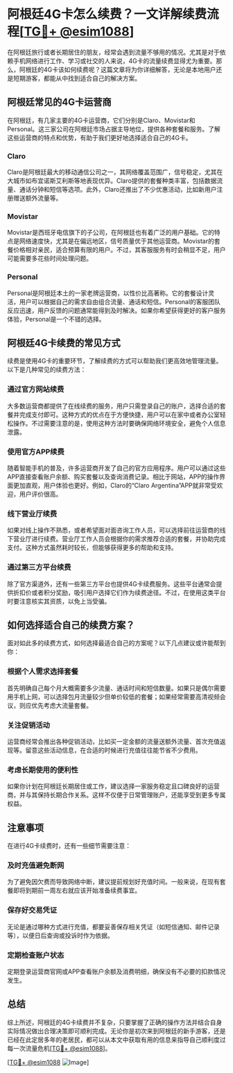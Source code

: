 # 阿根廷4G卡怎么续费？一文详解续费流程[[TG💪+ @esim1088](https://t.me/s/esim1088)]

在阿根廷旅行或者长期居住的朋友，经常会遇到流量不够用的情况。尤其是对于依赖手机网络进行工作、学习或社交的人来说，4G卡的流量续费显得尤为重要。那么，阿根廷的4G卡该如何续费呢？这篇文章将为你详细解答，无论是本地用户还是短期游客，都能从中找到适合自己的解决方案。

## 阿根廷常见的4G卡运营商

在阿根廷，有几家主要的4G卡运营商，它们分别是Claro、Movistar和Personal。这三家公司在阿根廷市场占据主导地位，提供各种套餐和服务。了解这些运营商的特点和优势，有助于我们更好地选择适合自己的4G卡。

### Claro

Claro是阿根廷最大的移动通信公司之一，其网络覆盖范围广，信号稳定，尤其在大城市如布宜诺斯艾利斯等地表现优异。Claro提供的套餐种类丰富，包括数据流量、通话分钟和短信等选项。此外，Claro还推出了不少优惠活动，比如新用户注册赠送额外流量等。

### Movistar

Movistar是西班牙电信旗下的子公司，在阿根廷也有着广泛的用户基础。它的特点是网络速度快，尤其是在偏远地区，信号质量优于其他运营商。Movistar的套餐价格相对亲民，适合预算有限的用户。不过，其客服服务有时会稍显不足，用户可能需要多花些时间处理问题。

### Personal

Personal是阿根廷本土的一家老牌运营商，以性价比高著称。它的套餐设计灵活，用户可以根据自己的需求自由组合流量、通话和短信。Personal的客服团队反应迅速，用户反馈的问题通常能得到及时解决。如果你希望获得更好的客户服务体验，Personal是一个不错的选择。

## 阿根廷4G卡续费的常见方式

续费是使用4G卡的重要环节，了解续费的方式可以帮助我们更高效地管理流量。以下是几种常见的续费方法：

### 通过官方网站续费

大多数运营商都提供了在线续费的服务，用户只需登录自己的账户，选择合适的套餐并完成支付即可。这种方式的优点在于方便快捷，用户可以在家中或者办公室轻松操作。不过需要注意的是，使用这种方法时要确保网络环境安全，避免个人信息泄露。

### 使用官方APP续费

随着智能手机的普及，许多运营商开发了自己的官方应用程序。用户可以通过这些APP直接查看账户余额、购买套餐以及查询消费记录。相比于网站，APP的操作界面更加直观，用户体验也更好。例如，Claro的“Claro Argentina”APP就非常受欢迎，用户评价很高。

### 线下营业厅续费

如果对线上操作不熟悉，或者希望面对面咨询工作人员，可以选择前往运营商的线下营业厅进行续费。营业厅工作人员会根据你的需求推荐合适的套餐，并协助完成支付。这种方式虽然耗时较长，但能够获得更多的帮助和支持。

### 通过第三方平台续费

除了官方渠道外，还有一些第三方平台也提供4G卡续费服务。这些平台通常会提供折扣价或者积分奖励，吸引用户选择它们作为续费途径。不过，在使用这类平台时要注意核实其资质，以免上当受骗。

## 如何选择适合自己的续费方案？

面对如此多的续费方式，如何选择最适合自己的方案呢？以下几点建议或许能帮到你：

### 根据个人需求选择套餐

首先明确自己每个月大概需要多少流量、通话时间和短信数量。如果只是偶尔需要用手机上网，可以选择包月流量较少但单价较低的套餐；如果经常需要高清视频会议，则应优先考虑大流量套餐。

### 关注促销活动

运营商经常会推出各种促销活动，比如买一定金额的流量送额外流量、首次充值返现等。留意这些活动信息，在合适的时候进行充值往往能节省不少费用。

### 考虑长期使用的便利性

如果你计划在阿根廷长期居住或工作，建议选择一家服务稳定且口碑良好的运营商，并与其保持长期合作关系。这样不仅便于日常管理账户，还能享受到更多专属权益。

## 注意事项

在进行4G卡续费时，还有一些细节需要注意：

### 及时充值避免断网

为了避免因欠费而导致网络中断，建议提前规划好充值时间。一般来说，在现有套餐即将到期前一周左右就应该开始准备续费事宜。

### 保存好交易凭证

无论是通过哪种方式进行充值，都要妥善保存相关凭证（如短信通知、邮件记录等），以便日后查询或投诉时作为依据。

### 定期检查账户状态

定期登录运营商官网或APP查看账户余额及消费明细，确保没有不必要的扣款情况发生。

## 总结

综上所述，阿根廷的4G卡续费并不复杂，只要掌握了正确的操作方法并结合自身实际情况做出合理决策即可顺利完成。无论你是初次来到阿根廷的新手游客，还是已经在此定居多年的老居民，都可以从本文中获取有用的信息来指导自己顺利度过每一次流量危机[[TG💪+ @esim1088](https://t.me/s/esim1088)]。

[[TG💪+ @esim1088](https://t.me/s/esim1088) ![Image](https://i.postimg.cc/4NQfJmqS/Snipaste-2025-05-13-00-14-12.png)]